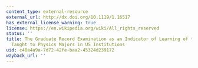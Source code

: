 ```yaml
---
content_type: external-resource
external_url: http://dx.doi.org/10.1119/1.16517
has_external_license_warning: true
license: https://en.wikipedia.org/wiki/All_rights_reserved
status: ''
title: The Graduate Record Examination as an Indicator of Learning of the Curriculum
  Taught to Physics Majors in US Institutions
uid: c40a4a9a-7d72-42fe-baa2-45324d239172
wayback_url: ''
---
```

